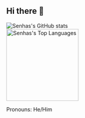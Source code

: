 ## Hi there 👋

![Senhas's GitHub stats](https://github-readme-stats.vercel.app/api?username=senhas-rgb&show_icons=true&theme=transparent) <br>
<img height="190" alt="Senhas's Top Languages" src="https://github-readme-stats.vercel.app/api/top-langs/?username=senhas-rgb&langs_count=10&theme=tokyonight&layout=compact&custom_title=Top%20Languages" />

Pronouns: He/Him
